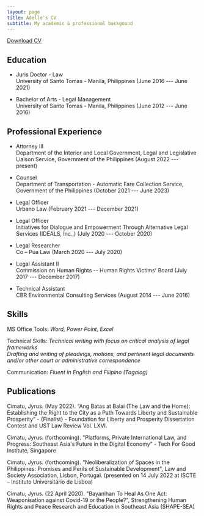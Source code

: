 ```yaml
---
layout: page
title: Adelle's CV
subtitle: My academic & professional backgound
---
```


<a href="/assets/pdf/Curriculum_Vitae_Cimatu.pdf" title="Download" download>Download CV</a>

## Education

- Juris Doctor - Law <br>
University of Santo Tomas - Manila, Philippines (June 2016 --- June 2021)

- Bachelor of Arts - Legal Management <br>
University of Santo Tomas - Manila, Philippines (June 2012 --- June 2016)


## Professional Experience

- Attorney III <br>
Department of the Interior and Local Government, Legal and Legislative Liaison Service, Government of the Philippines (August 2022 --- present)

- Counsel <br>
Department of Transportation - Automatic Fare Collection Service, Government of the Philippines (October 2021 --- June 2023)

- Legal Officer <br>
Urbano Law (February 2021 --- December 2021)

- Legal Officer <br>
Initiatives for Dialogue and Empowerment Through Alternative Legal Services (IDEALS, Inc.,) (July 2020 --- October 2020)

- Legal Researcher <br>
Co – Pua Law (March 2020 --- July 2020)

- Legal Assistant II <br>
Commission on Human Rights -- Human Rights Victims' Board (July 2017 --- December 2017)

- Technical Assistant <br>
CBR Environmental Consulting Services (August 2014 --- June 2016)


## Skills

MS Office Tools: _Word, Power Point, Excel_

Technical Skills: _Technical writing with focus on critical analysis of legal frameworks <br> Drafting and writing of pleadings, motions, and pertinent legal documents <br> and/or other court or administrative correspondence_

Communication: _Fluent in English and Filipino (Tagalog)_

## Publications

Cimatu, Jyrus. (May 2022). “Ang Batas at Balai (The Law and the Home): Establishing the Right to the City as a Path Towards Liberty and Sustainable Prosperity” - {Finalist} - Foundation for Liberty and Prosperity Dissertation Contest and UST Law Review Vol. LXVI.

Cimatu, Jyrus. (forthcoming). "Platforms, Private International Law, and Progress: Southeast Asia's Future in the Digital Economy" - Tech For Good Institute, Singapore

Cimatu, Jyrus. (forthcoming). “Neoliberalization of Spaces in the Philippines: Promises and Perils of Sustainable Development", Law and Society Association, Lisbon, Portugal. (presented on 14 July 2022 at ISCTE – Instituto Universitário de Lisboa)

Cimatu, Jyrus. (22 April 2020). "Bayanihan To Heal As One Act: Weaponisation against Covid-19 or the People?", Strengthening Human Rights and Peace Research and Education in Southeast Asia (SHAPE-SEA)